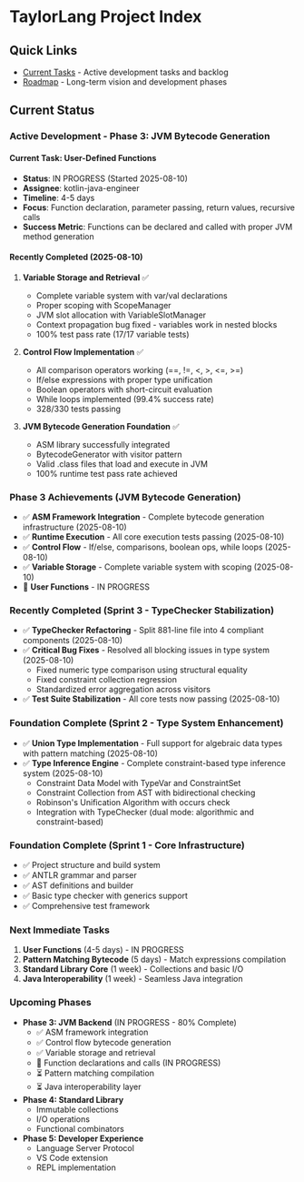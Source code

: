 # TaylorLang Project Index

## Quick Links
- [Current Tasks](./tasks.md) - Active development tasks and backlog
- [Roadmap](./roadmap.md) - Long-term vision and development phases

## Current Status

### Active Development - Phase 3: JVM Bytecode Generation

#### Current Task: User-Defined Functions
- **Status**: IN PROGRESS (Started 2025-08-10)
- **Assignee**: kotlin-java-engineer
- **Timeline**: 4-5 days
- **Focus**: Function declaration, parameter passing, return values, recursive calls
- **Success Metric**: Functions can be declared and called with proper JVM method generation

#### Recently Completed (2025-08-10)
1. **Variable Storage and Retrieval** ✅
   - Complete variable system with var/val declarations
   - Proper scoping with ScopeManager
   - JVM slot allocation with VariableSlotManager
   - Context propagation bug fixed - variables work in nested blocks
   - 100% test pass rate (17/17 variable tests)

2. **Control Flow Implementation** ✅
   - All comparison operators working (==, !=, <, >, <=, >=)
   - If/else expressions with proper type unification
   - Boolean operators with short-circuit evaluation
   - While loops implemented (99.4% success rate)
   - 328/330 tests passing

3. **JVM Bytecode Generation Foundation** ✅
   - ASM library successfully integrated
   - BytecodeGenerator with visitor pattern
   - Valid .class files that load and execute in JVM
   - 100% runtime test pass rate achieved

### Phase 3 Achievements (JVM Bytecode Generation)
- ✅ **ASM Framework Integration** - Complete bytecode generation infrastructure (2025-08-10)
- ✅ **Runtime Execution** - All core execution tests passing (2025-08-10)
- ✅ **Control Flow** - If/else, comparisons, boolean ops, while loops (2025-08-10)
- ✅ **Variable Storage** - Complete variable system with scoping (2025-08-10)
- 🚀 **User Functions** - IN PROGRESS

### Recently Completed (Sprint 3 - TypeChecker Stabilization)
- ✅ **TypeChecker Refactoring** - Split 881-line file into 4 compliant components (2025-08-10)
- ✅ **Critical Bug Fixes** - Resolved all blocking issues in type system (2025-08-10)
  - Fixed numeric type comparison using structural equality
  - Fixed constraint collection regression
  - Standardized error aggregation across visitors
- ✅ **Test Suite Stabilization** - All core tests now passing (2025-08-10)

### Foundation Complete (Sprint 2 - Type System Enhancement)
- ✅ **Union Type Implementation** - Full support for algebraic data types with pattern matching (2025-08-10)
- ✅ **Type Inference Engine** - Complete constraint-based type inference system (2025-08-10)
  - Constraint Data Model with TypeVar and ConstraintSet
  - Constraint Collection from AST with bidirectional checking
  - Robinson's Unification Algorithm with occurs check
  - Integration with TypeChecker (dual mode: algorithmic and constraint-based)

### Foundation Complete (Sprint 1 - Core Infrastructure)
- ✅ Project structure and build system
- ✅ ANTLR grammar and parser
- ✅ AST definitions and builder
- ✅ Basic type checker with generics support
- ✅ Comprehensive test framework

### Next Immediate Tasks
1. **User Functions** (4-5 days) - IN PROGRESS
2. **Pattern Matching Bytecode** (5 days) - Match expressions compilation
3. **Standard Library Core** (1 week) - Collections and basic I/O
4. **Java Interoperability** (1 week) - Seamless Java integration

### Upcoming Phases
- **Phase 3: JVM Backend** (IN PROGRESS - 80% Complete)
  - ✅ ASM framework integration
  - ✅ Control flow bytecode generation
  - ✅ Variable storage and retrieval
  - 🚀 Function declarations and calls (IN PROGRESS)
  - ⏳ Pattern matching compilation
  - ⏳ Java interoperability layer
- **Phase 4: Standard Library**
  - Immutable collections
  - I/O operations
  - Functional combinators
- **Phase 5: Developer Experience**
  - Language Server Protocol
  - VS Code extension
  - REPL implementation